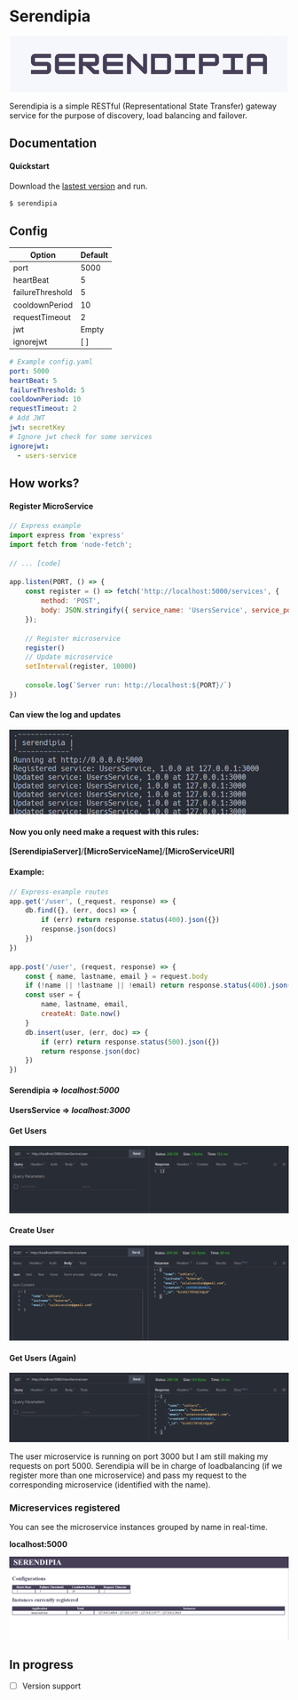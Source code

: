 # Serendipia
<p align="center">
  <img src="./resources/serendipia.png" alt="Serendipia" />
</p>

Serendipia is a simple RESTful (Representational State Transfer) gateway service for the purpose of discovery, load balancing and failover.

## Documentation

#### Quickstart
Download the [lastest version](https://github.com/ushieru/serendipia/releases) and run.
```bash
$ serendipia
```
## Config
| Option           | Default |
| ---------------- | ------- |
| port             | 5000    |
| heartBeat        | 5       |
| failureThreshold | 5       |
| cooldownPeriod   | 10      |
| requestTimeout   | 2       |
| jwt              | Empty   |
| ignorejwt        | [ ]     |

```yaml
# Example config.yaml
port: 5000
heartBeat: 5
failureThreshold: 5
cooldownPeriod: 10
requestTimeout: 2
# Add JWT
jwt: secretKey
# Ignore jwt check for some services
ignorejwt:
  - users-service
```
## How works?
#### Register MicroService
```js
// Express example
import express from 'express'
import fetch from 'node-fetch';

// ... [code]

app.listen(PORT, () => {
    const register = () => fetch('http://localhost:5000/services', {
        method: 'POST', 
        body: JSON.stringify({ service_name: 'UsersService', service_port: PORT.toString() })
    });

    // Register microservice 
    register()
    // Update microservice 
    setInterval(register, 10000)

    console.log(`Server run: http://localhost:${PORT}/`)
})
```

#### Can view the log and updates 
![captura-0](resources/captura-0.png)

#### Now you only need make a request with this rules:

**[SerendipiaServer]**/**[MicroServiceName]**/**[MicroServiceURI]**

#### Example:
```js
// Express-example routes
app.get('/user', (_request, response) => {
    db.find({}, (err, docs) => {
        if (err) return response.status(400).json({})
        response.json(docs)
    })
})

app.post('/user', (request, response) => {
    const { name, lastname, email } = request.body
    if (!name || !lastname || !email) return response.status(400).json({})
    const user = {
        name, lastname, email,
        createAt: Date.now()
    }
    db.insert(user, (err, doc) => {
        if (err) return response.status(500).json({})
        return response.json(doc)
    })
})
```

#### Serendipia => *localhost:5000*
#### UsersService => *localhost:3000*
#### Get Users
![thunder-client-0](resources/thunder-client-0.png)
#### Create User
![thunder-client-1](resources/thunder-client-1.png)
#### Get Users (Again)
![thunder-client-2](resources/thunder-client-2.png)

The user microservice is running on port 3000 but I am still making my requests on port 5000. Serendipia will be in charge of loadbalancing (if we register more than one microservice) and pass my request to the corresponding microservice (identified with the name).

### Micreservices registered

You can see the microservice instances grouped by name in real-time.

**localhost:5000**

![index](resources/index.png)

## In progress
- [ ] Version support
